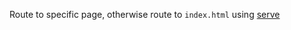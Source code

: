 Route to specific page, otherwise route to `index.html` using [serve](https://github.com/vercel/serve)